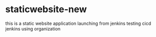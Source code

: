 # staticwebsite-new
this is a static website application launching from jenkins
testing cicd jenkins using organization
